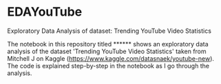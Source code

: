 # EDAYouTube
Exploratory Data Analysis of dataset: Trending YouTube Video Statistics

The notebook in this repository titled ****** shows an exploratory data analysis of the dataset 'Trending YouTube Video Statistics' taken from Mitchell J on Kaggle (https://www.kaggle.com/datasnaek/youtube-new). The code is explained step-by-step in the notebook as I go through the analysis.
